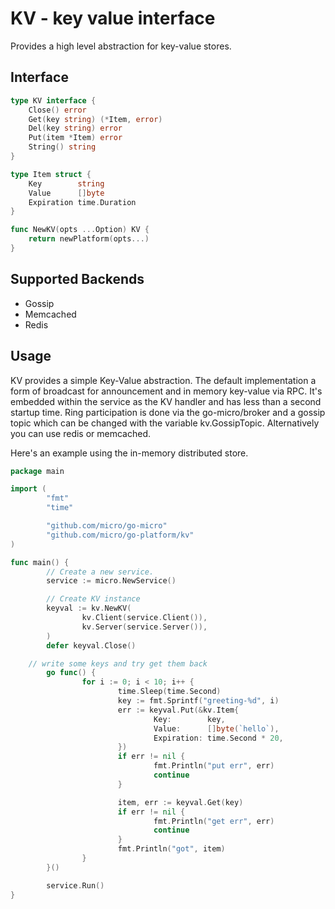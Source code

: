 # KV - key value interface
 
Provides a high level abstraction for key-value stores.

## Interface

```go
type KV interface {
	Close() error
	Get(key string) (*Item, error)
	Del(key string) error
	Put(item *Item) error
	String() string
}

type Item struct {
	Key        string
	Value      []byte
	Expiration time.Duration
}

func NewKV(opts ...Option) KV {
	return newPlatform(opts...)
}
```

## Supported Backends

- Gossip
- Memcached
- Redis

## Usage

KV provides a simple Key-Value abstraction. The default implementation a form of broadcast for announcement and in memory key-value via RPC. 
It's embedded within the service as the KV handler and has less than a second startup time. Ring participation is done via the 
go-micro/broker and a gossip topic which can be changed with the variable kv.GossipTopic. Alternatively you can use redis or memcached.

Here's an example using the in-memory distributed store.

```go
package main

import (
        "fmt"
        "time"

        "github.com/micro/go-micro"
        "github.com/micro/go-platform/kv"
)

func main() {
        // Create a new service. 
        service := micro.NewService()

        // Create KV instance
        keyval := kv.NewKV(
                kv.Client(service.Client()),
                kv.Server(service.Server()),
        )
        defer keyval.Close()

	// write some keys and try get them back
        go func() {
                for i := 0; i < 10; i++ {
                        time.Sleep(time.Second)
                        key := fmt.Sprintf("greeting-%d", i)
                        err := keyval.Put(&kv.Item{
                                Key:        key,
                                Value:      []byte(`hello`),
                                Expiration: time.Second * 20,
                        })
                        if err != nil {
                                fmt.Println("put err", err)
                                continue
                        }

                        item, err := keyval.Get(key)
                        if err != nil {
                                fmt.Println("get err", err)
                                continue
                        }
                        fmt.Println("got", item)
                }
        }()

        service.Run()
}
```
